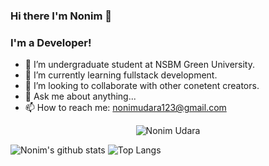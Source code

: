 ### Hi there I'm Nonim 👋

### I'm a Developer!

- 🔭 I’m undergraduate student at NSBM Green University.
- 🌱 I’m currently learning fullstack development.
- 👯 I’m looking to collaborate with other conetent creators.
- 💬 Ask me about anything...
- 📫 How to reach me: nonimudara123@gmail.com


<p align="center"> <img src="https://komarev.com/ghpvc/?username=Nonim-Udara&color=blue" alt="Nonim Udara" /> </p>


![Nonim's github stats](https://github-readme-stats.vercel.app/api?username=NonimUdara&theme=tokyonight&show_icons=true&hide=["issues"])
![Top Langs](https://github-readme-stats.vercel.app/api/top-langs/?username=NonimUdara&theme=tokyonight&layout=compact)
